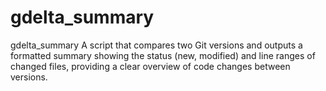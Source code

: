 # gdelta_summary
gdelta_summary A script that compares two Git versions and outputs a formatted summary showing the status (new, modified) and line ranges of changed files, providing a clear overview of code changes between versions.
